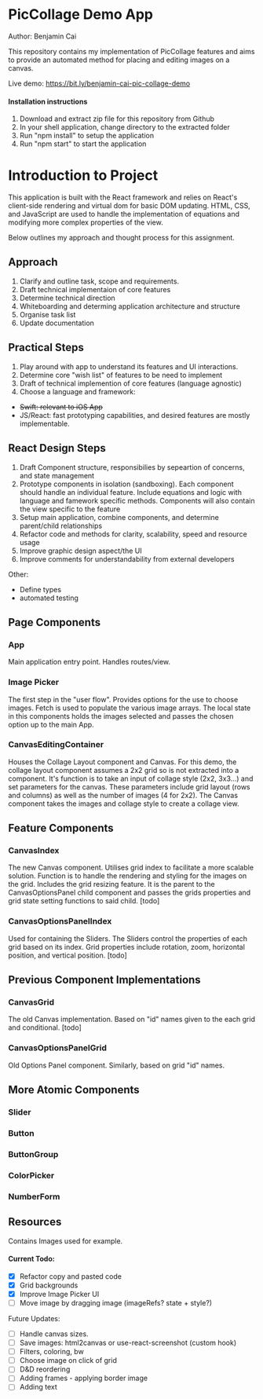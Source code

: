 # PicCollage Demo App

Author: Benjamin Cai

This repository contains my implementation of PicCollage features and aims to provide an automated method for placing and editing images on a canvas.

Live demo: https://bit.ly/benjamin-cai-pic-collage-demo

#### Installation instructions

1. Download and extract zip file for this repository from Github
2. In your shell application, change directory to the extracted folder
3. Run "npm install" to setup the application
4. Run "npm start" to start the application

# Introduction to Project

This application is built with the React framework and relies on React's client-side rendering and virtual dom for basic DOM updating. HTML, CSS, and JavaScript are used to handle the implementation of equations and modifying more complex properties of the view.

Below outlines my approach and thought process for this assignment.

## Approach

1. Clarify and outline task, scope and requirements.
2. Draft technical implementaion of core features
3. Determine technical direction
4. Whiteboarding and determing application architecture and structure
5. Organise task list
6. Update documentation

## Practical Steps

1. Play around with app to understand its features and UI interactions.
2. Determine core "wish list" of features to be need to implement
3. Draft of technical implemention of core features (language agnostic)
4. Choose a language and framework:

- ~~Swift: relevant to iOS App~~
- JS/React: fast prototyping capabilities, and desired features are mostly implementable.

## React Design Steps

1. Draft Component structure, responsibilies by sepeartion of concerns, and state management
2. Prototype components in isolation (sandboxing). Each component should handle an individual feature. Include equations and logic with language and famework specific methods. Components will also contain the view specific to the feature
3. Setup main application, combine components, and determine parent/child relationships
4. Refactor code and methods for clarity, scalability, speed and resource usage
5. Improve graphic design aspect/the UI
6. Improve comments for understandability from external developers

Other:

- Define types
- automated testing

## Page Components

### App

Main application entry point. Handles routes/view.

### Image Picker

The first step in the "user flow". Provides options for the use to choose images. Fetch is used to populate the various image arrays. The local state in this components holds the images selected and passes the chosen option up to the main App.

### CanvasEditingContainer

Houses the Collage Layout component and Canvas. For this demo, the collage layout component assumes a 2x2 grid so is not extracted into a component. It's function is to take an input of collage style (2x2, 3x3...) and set parameters for the canvas. These parameters include grid layout (rows and columns) as well as the number of images (4 for 2x2). The Canvas component takes the images and collage style to create a collage view.

## Feature Components

### CanvasIndex

The new Canvas component. Utilises grid index to facilitate a more scalable solution. Function is to handle the rendering and styling for the images on the grid. Includes the grid resizing feature. It is the parent to the CanvasOptionsPanel child component and passes the grids properties and grid state setting functions to said child. [todo]

### CanvasOptionsPanelIndex

Used for containing the Sliders. The Sliders control the properties of each grid based on its index. Grid properties include rotation, zoom, horizontal position, and vertical position. [todo]

## Previous Component Implementations

### CanvasGrid

The old Canvas implementation. Based on "id" names given to the each grid and conditional. [todo]

### CanvasOptionsPanelGrid

Old Options Panel component. Similarly, based on grid "id" names.

## More Atomic Components

### Slider

### Button

### ButtonGroup

### ColorPicker

### NumberForm

## Resources

Contains Images used for example.

#### Current Todo:

- [x] Refactor copy and pasted code
- [x] Grid backgrounds
- [x] Improve Image Picker UI
- [ ] Move image by dragging image (imageRefs? state + style?)

Future Updates:

- [ ] Handle canvas sizes.
- [ ] Save images: html2canvas or use-react-screenshot (custom hook)
- [ ] Filters, coloring, bw
- [ ] Choose image on click of grid
- [ ] D&D reordering
- [ ] Adding frames - applying border image
- [ ] Adding text
